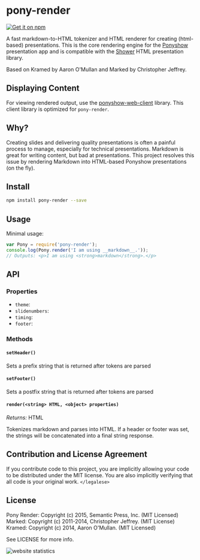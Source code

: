 # pony-render

[![Get it on npm](https://nodei.co/npm/pony-render.png)](https://nodei.co/npm/pony-render/)

A fast markdown-to-HTML tokenizer and HTML renderer for creating (html-based) presentations.  This is the core rendering engine for the [Ponyshow](http://github.com/PonyShow/ponyshow) presentation app and is compatible with the [Shower](https://github.com/shower/shower) HTML presentation library.

Based on Kramed by Aaron O'Mullan and Marked by Christopher Jeffrey.

## Displaying Content

For viewing rendered output, use the [ponyshow-web-client](http://github.com/ponyshow/ponyshow-web-client) library.  This client library is optimized for `pony-render`.

## Why?

Creating slides and delivering quality presentations is often a painful process to manage, especially for technical presentations.  Markdown is great for writing content, but bad at presentations.  This project resolves this issue by rendering Markdown into HTML-based Ponyshow presentations (on the fly).

## Install

``` bash
npm install pony-render --save
```

## Usage

Minimal usage:

```js
var Pony = require('pony-render');
console.log(Pony.render('I am using __markdown__.'));
// Outputs: <p>I am using <strong>markdown</strong>.</p>
```

## API

### Properties

- `theme`: 
- `slidenumbers`: 
- `timing`: 
- `footer`: 

### Methods

#### `setHeader()`

Sets a prefix string that is returned after tokens are parsed

#### `setFooter()`

Sets a postfix string that is returned after tokens are parsed

#### `render(<string> HTML, <object> properties)`
  
*Returns:* HTML

Tokenizes markdown and parses into HTML.  If a header or footer was set, the strings will be concatenated into a final string response.

## Contribution and License Agreement

If you contribute code to this project, you are implicitly allowing your code
to be distributed under the MIT license. You are also implicitly verifying that
all code is your original work. `</legalese>`

## License

Pony Render: Copyright (c) 2015, Semantic Press, Inc. (MIT Licensed)
Marked: Copyright (c) 2011-2014, Christopher Jeffrey. (MIT License)
Kramed: Copyright (c) 2014, Aaron O'Mullan. (MIT Licensed)

See LICENSE for more info.

<img
src="http://c.statcounter.com/10534093/0/9ad73f33/1/"
alt="website statistics" style="border:none;">
